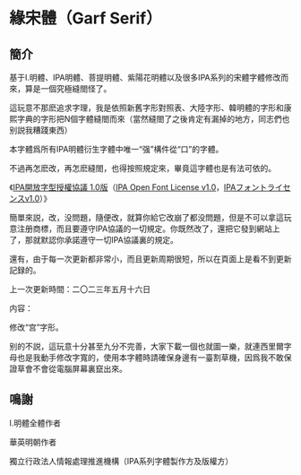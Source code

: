 # 緣宋體（Garf Serif） 
## 簡介
基于I.明體、IPA明體、菩提明體、紫陽花明體以及很多IPA系列的宋體字體修改而來，算是一個究極縫閤怪了。

這玩意不那麽追求字理，我是依照新舊字形對照表、大陸字形、韓明體的字形和康熙字典的字形把N個字體縫閤而來（當然縫閤了之後肯定有漏掉的地方，同志們也别説我糟踐東西）

本字體爲所有IPA明體衍生字體中唯一“强”構件從“口”的字體。

不過再怎麽改，再怎麽縫閤，也得按照規定來，畢竟這字體也是有法可依的。

《[IPA開放字型授權協議 1.0版](LICENSE_CHI.md)（[IPA Open Font License v1.0](LICENSE.md#ipa-font-license-agreement-v10)，[IPAフォントライセンスv1.0](LICENSE.md)）》

簡單來説，改，没問題，隨便改，就算你給它改崩了都没問題，但是不可以拿這玩意注册商標，而且要遵守IPA協議的一切規定。你既然改了，還把它發到網站上了，那就默認你承諾遵守一切IPA協議裏的規定。

還有，由于每一次更新都非常小，而且更新周期很短，所以在頁面上是看不到更新記録的。

上一次更新時間：二〇二三年五月十六日

内容：

修改“宫”字形。

别的不説，這玩意十分甚至九分不完善，大家下載一個也就圖一樂，就連西里爾字母也是我動手修改字寬的，使用本字體時請確保身邊有一臺割草機，因爲我不敢保證草會不會從電腦屏幕裏竄出來。
## 鳴謝
I.明體全體作者

華英明朝作者

獨立行政法人情報處理推進機構（IPA系列字體製作方及版權方）
